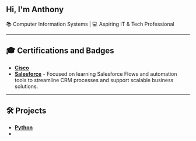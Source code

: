 ## Hi, I'm Anthony 
📚 Computer Information Systems | 💻 Aspiring IT & Tech Professional

---
<h2>🎓 Certifications and Badges</h2>

- [**Cisco**](https://github.com/Deleon-Anthony/cisco)
- [**Salesforce**](https://github.com/Deleon-Anthony/salesforce) - Focused on learning Salesforce Flows and automation tools to streamline CRM processes and support scalable business solutions.


---
<h2> 🛠️ Projects</h2>

- [**Python**](https://github.com/Deleon-Anthony/python)
- 



<!--
**Deleon-Anthony/Deleon-Anthony** is a ✨ _special_ ✨ repository because its `README.md` (this file) appears on your GitHub profile.

Here are some ideas to get you started:

- 🔭 I’m currently working on ...
- 🌱 I’m currently learning ...
- 👯 I’m looking to collaborate on ...
- 🤔 I’m looking for help with ...
- 💬 Ask me about ...
- 📫 How to reach me: ...
- 😄 Pronouns: ...
- ⚡ Fun fact: ...
-->
